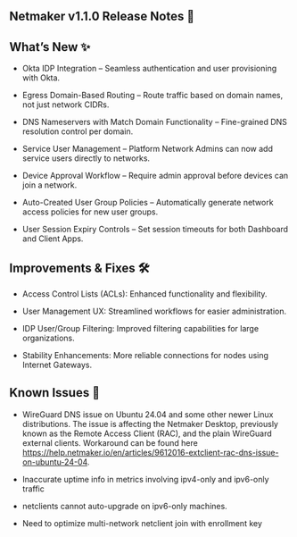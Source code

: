 ## Netmaker v1.1.0 Release Notes 🚀 

## What’s New ✨ 

- Okta IDP Integration – Seamless authentication and user provisioning with Okta.

- Egress Domain-Based Routing – Route traffic based on domain names, not just network CIDRs.

- DNS Nameservers with Match Domain Functionality – Fine-grained DNS resolution control per domain.

- Service User Management – Platform Network Admins can now add service users directly to networks.

- Device Approval Workflow – Require admin approval before devices can join a network.

- Auto-Created User Group Policies – Automatically generate network access policies for new user groups.

- User Session Expiry Controls – Set session timeouts for both Dashboard and Client Apps.

## Improvements & Fixes 🛠 

- Access Control Lists (ACLs): Enhanced functionality and flexibility.

- User Management UX: Streamlined workflows for easier administration.

- IDP User/Group Filtering: Improved filtering capabilities for large organizations.

- Stability Enhancements: More reliable connections for nodes using Internet Gateways.

## Known Issues 🐞

- WireGuard DNS issue on Ubuntu 24.04 and some other newer Linux distributions. The issue is affecting the Netmaker Desktop, previously known as the Remote Access Client (RAC), and the plain WireGuard external clients. Workaround can be found here https://help.netmaker.io/en/articles/9612016-extclient-rac-dns-issue-on-ubuntu-24-04.

- Inaccurate uptime info in metrics involving ipv4-only and ipv6-only traffic

- netclients cannot auto-upgrade on ipv6-only machines.

- Need to optimize multi-network netclient join with enrollment key

